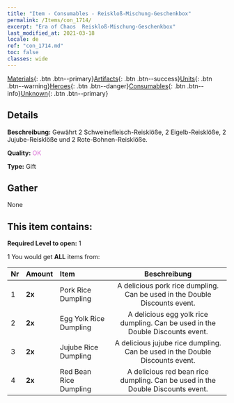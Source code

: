 ```yaml
---
title: "Item - Consumables - Reiskloß-​Mischung-​Geschenkbox"
permalink: /Items/con_1714/
excerpt: "Era of Chaos  Reiskloß-​Mischung-​Geschenkbox"
last_modified_at: 2021-03-18
locale: de
ref: "con_1714.md"
toc: false
classes: wide
---
```

 [Materials](/de/Items/){: .btn .btn--primary}[Artifacts](/de/Items/Artifacts/){: .btn .btn--success}[Units](/de/Items/Units/){: .btn .btn--warning}[Heroes](/de/Items/Heroes/){: .btn .btn--danger}[Consumables](/de/Items/Consumables/){: .btn .btn--info}[Unknown](/de/Items/Unknown/){: .btn .btn--primary}

## Details
 **Beschreibung:** Gewährt 2 Schweinefleisch-Reisklöße, 2 Eigelb-Reisklöße, 2 Jujube-Reisklöße und 2 Rote-Bohnen-Reisklöße.

 **Quality:** <span style="color: #DA70D6">OK</span>

 **Type:** Gift

## Gather

  None

## This item contains:

 **Required Level to open:** 1

 1 You would get **ALL** items  from:

  | Nr | Amount |     Item    | Beschreibung |
  |:---|:-------|:------------|:-----------:|
  | 1 |  **2x** | Pork Rice Dumpling | A delicious pork rice dumpling. Can be used in the Double Discounts event.  | 
  | 2 |  **2x** | Egg Yolk Rice Dumpling | A delicious egg yolk rice dumpling. Can be used in the Double Discounts event.  | 
  | 3 |  **2x** | Jujube Rice Dumpling | A delicious jujube rice dumpling. Can be used in the Double Discounts event.  | 
  | 4 |  **2x** | Red Bean Rice Dumpling | A delicious red bean rice dumpling. Can be used in the Double Discounts event.  | 
